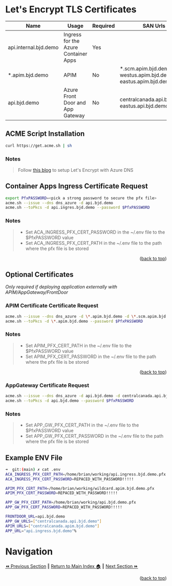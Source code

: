 # Let's Encrypt TLS Certificates

Name | Usage | Required | SAN Urls
------ | ---- | ---- | ----
api.internal.bjd.demo | Ingress for the Azure Container Apps | Yes 
*.apim.bjd.demo | APIM | No | *.scm.apim.bjd.demo, westus.apim.bjd.demo, eastus.apim.bjd.demo
api.bjd.demo | Azure Front Door and App Gateway | No |  centralcanada.api.bjd.demo, eastus.api.bjd.demo

## ACME Script Installation

```bash
curl https://get.acme.sh | sh
```

### Notes
> Follow [this blog](https://www.robokiwi.com/wiki/azure/dns/lets-encrypt/) to setup Let's Encrypt with Azure DNS

## Container Apps Ingress Certificate Request
```bash
export PfxPASSWORD=<pick a strong password to secure the pfx file>
acme.sh --issue --dns dns_azure -d api.bjd.demo
acme.sh --toPkcs -d api.ingres.bjd.demo --password $PfxPASSWORD
```
### Notes
> * Set ACA_INGRESS_PFX_CERT_PASSWORD in the  ~/.env file to the $PfxPASSWORD value
> * Set ACA_INGRESS_PFX_CERT_PATH in the ~/.env file to the path where the pfx file is be stored
<p align="right">(<a href="#lets-encrypt-tls-certificates">back to top</a>)</p>

## Optional Certificates 
 _Only required if deploying application externally with APIM/AppGateway/FrontDoor_

### APIM Certificate Certificate Request
```bash
acme.sh --issue --dns dns_azure -d \*.apim.bjd.demo -d \*.scm.apim.bjd.demo -d \*.apim.centralcanada.bjd.demo -d \*.apim.eastus.bjd.demo
acme.sh --toPkcs -d \*.apim.bjd.demo --password $PfxPASSWORD
```
### Notes
> * Set APIM_PFX_CERT_PATH in the  ~/.env file to the $PfxPASSWORD value
> * Set APIM_PFX_CERT_PASSWORD in the ~/.env file to the path where the pfx file is be stored
<p align="right">(<a href="#lets-encrypt-tls-certificates">back to top</a>)</p>

### AppGateway Certificate Request
```bash
acme.sh --issue --dns dns_azure -d api.bjd.demo -d centralcanada.api.bjd.demo -d eastus.api.bjd.demo
acme.sh --toPkcs -d api.bjd.demo --password $PfxPASSWORD
```
### Notes
> * Set APP_GW_PFX_CERT_PATH in the  ~/.env file to the $PfxPASSWORD value
> * Set APP_GW_PFX_CERT_PASSWORD in the ~/.env file to the path where the pfx file is be stored


## Example ENV File
```bash
➜  git:(main) ✗ cat .env
ACA_INGRESS_PFX_CERT_PATH=/home/brian/working/api.ingress.bjd.demo.pfx
ACA_INGRESS_PFX_CERT_PASSWORD=REPACED_WITH_PASSWORD!!!!!

APIM_PFX_CERT_PATH=/home/brian/working/wildcard.apim.bjd.demo.pfx
APIM_PFX_CERT_PASSWORD=REPACED_WITH_PASSWORD!!!!!

APP_GW_PFX_CERT_PATH=/home/brian/working/api.bjd.demo.pfx
APP_GW_PFX_CERT_PASSWORD=REPACED_WITH_PASSWORD!!!!!

FRONTDOOR_URL=api.bjd.demo
APP_GW_URLS=["centralcanada.api.bjd.demo"]
APIM_URLS=["centralcanada.apim.bjd.demo"]
APP_URL="api.ingress.bjd.demo"%
```

# Navigation
[⏪ Previous Section](../README.md) ‖ [Return to Main Index 🏠](../README.md) ‖ [Next Section ⏩](../docs/infrastructure.md) 
<p align="right">(<a href="#lets-encrypt-tls-certificates">back to top</a>)</p>